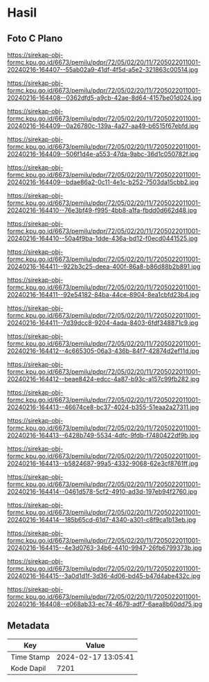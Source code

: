 # Hasil

## Foto C Plano

https://sirekap-obj-formc.kpu.go.id/6673/pemilu/pdpr/72/05/02/20/11/7205022011001-20240216-164407--55ab02a9-41df-4f5d-a5e2-321863c00514.jpg

https://sirekap-obj-formc.kpu.go.id/6673/pemilu/pdpr/72/05/02/20/11/7205022011001-20240216-164408--0362dfd5-a9cb-42ae-8d64-4157be01d024.jpg

https://sirekap-obj-formc.kpu.go.id/6673/pemilu/pdpr/72/05/02/20/11/7205022011001-20240216-164409--0a26780c-139a-4a27-aa49-b6515f67ebfd.jpg

https://sirekap-obj-formc.kpu.go.id/6673/pemilu/pdpr/72/05/02/20/11/7205022011001-20240216-164409--506f1d4e-a553-47da-9abc-36d1c050782f.jpg

https://sirekap-obj-formc.kpu.go.id/6673/pemilu/pdpr/72/05/02/20/11/7205022011001-20240216-164409--bdae86a2-0c11-4e1c-b252-7503da15cbb2.jpg

https://sirekap-obj-formc.kpu.go.id/6673/pemilu/pdpr/72/05/02/20/11/7205022011001-20240216-164410--76e3bf49-f995-4bb8-a1fa-fbdd0d662d48.jpg

https://sirekap-obj-formc.kpu.go.id/6673/pemilu/pdpr/72/05/02/20/11/7205022011001-20240216-164410--50a4f9ba-1dde-436a-bd12-f0ecd0441525.jpg

https://sirekap-obj-formc.kpu.go.id/6673/pemilu/pdpr/72/05/02/20/11/7205022011001-20240216-164411--922b3c25-deea-400f-86a8-b86d88b2b891.jpg

https://sirekap-obj-formc.kpu.go.id/6673/pemilu/pdpr/72/05/02/20/11/7205022011001-20240216-164411--92e54182-84ba-44ce-8904-8ea1cbfd23b4.jpg

https://sirekap-obj-formc.kpu.go.id/6673/pemilu/pdpr/72/05/02/20/11/7205022011001-20240216-164411--7d39dcc8-9204-4ada-8403-6fdf348871c9.jpg

https://sirekap-obj-formc.kpu.go.id/6673/pemilu/pdpr/72/05/02/20/11/7205022011001-20240216-164412--4c665305-06a3-436b-84f7-42874d2ef11d.jpg

https://sirekap-obj-formc.kpu.go.id/6673/pemilu/pdpr/72/05/02/20/11/7205022011001-20240216-164412--beae8424-edcc-4a87-b93c-a157c99fb282.jpg

https://sirekap-obj-formc.kpu.go.id/6673/pemilu/pdpr/72/05/02/20/11/7205022011001-20240216-164413--46674ce8-bc37-4024-b355-51eaa2a27311.jpg

https://sirekap-obj-formc.kpu.go.id/6673/pemilu/pdpr/72/05/02/20/11/7205022011001-20240216-164413--6428b749-5534-4dfc-9fdb-f7480422df9b.jpg

https://sirekap-obj-formc.kpu.go.id/6673/pemilu/pdpr/72/05/02/20/11/7205022011001-20240216-164413--b5824687-99a5-4332-9068-62e3cf8761ff.jpg

https://sirekap-obj-formc.kpu.go.id/6673/pemilu/pdpr/72/05/02/20/11/7205022011001-20240216-164414--0461d578-5cf2-4910-ad3d-197eb94f2760.jpg

https://sirekap-obj-formc.kpu.go.id/6673/pemilu/pdpr/72/05/02/20/11/7205022011001-20240216-164414--185b65cd-61d7-4340-a301-c8f9ca1b13eb.jpg

https://sirekap-obj-formc.kpu.go.id/6673/pemilu/pdpr/72/05/02/20/11/7205022011001-20240216-164415--4e3d0763-34b6-4410-9947-26fb6799373b.jpg

https://sirekap-obj-formc.kpu.go.id/6673/pemilu/pdpr/72/05/02/20/11/7205022011001-20240216-164415--3a0d1d1f-3d36-4d06-bd45-b47d4abe432c.jpg

https://sirekap-obj-formc.kpu.go.id/6673/pemilu/pdpr/72/05/02/20/11/7205022011001-20240216-164408--e068ab33-ec74-4679-adf7-6aea8b60dd75.jpg


## Metadata

| Key        | Value               |
| ---------- | ------------------- |
| Time Stamp | 2024-02-17 13:05:41 |
| Kode Dapil | 7201                |



